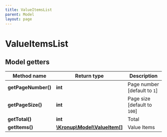 ```yaml
---
title: ValueItemsList
parent: Model
layout: page
---
```


# ValueItemsList

## Model getters

Method name | Return type | Description
------------ | ------------- | -------------
**getPageNumber()** | **int** | Page number [default to `1`]
**getPageSize()** | **int** | Page size [default to `100`]
**getTotal()** | **int** | Total
**getItems()** | [**\Kronup\Model\ValueItem[]**](../ValueItem) | Value Items

